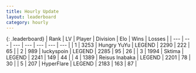 ```yaml
---
title: Hourly Update
layout: leaderboard
category: hourly
---
```


{: .leaderboard}
| Rank | LV | Player | Division | Elo | Wins | Losses |
| --- | --- | --- | --- | --- | --- | --- |
| <span data-change="0">1</span> | 3253 | <span title="ID: 164871">Hungry YuYu</span> | LEGEND | <span data-change="0">2290</span> | <span data-change="0">222</span> | <span data-change="0">65</span> |
| <span data-change="0">2</span> | 989 | <span title="ID: 512212">luckyspoin</span> | LEGEND | <span data-change="0">2285</span> | <span data-change="0">95</span> | <span data-change="0">26</span> |
| <span data-change="0">3</span> | 1994 | <span title="ID: 353063">Sktima</span> | LEGEND | <span data-change="-20">2241</span> | <span data-change="1">149</span> | <span data-change="2">44</span> |
| <span data-change="0">4</span> | 1389 | <span title="ID: 451068">Reisus Inabaka</span> | LEGEND | <span data-change="0">2201</span> | <span data-change="0">78</span> | <span data-change="0">30</span> |
| <span data-change="0">5</span> | 207 | <span title="ID: 415958">HyperFlare</span> | LEGEND | <span data-change="0">2183</span> | <span data-change="0">163</span> | <span data-change="0">87</span> |